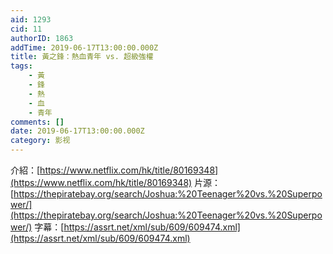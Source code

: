```yaml
---
aid: 1293
cid: 11
authorID: 1863
addTime: 2019-06-17T13:00:00.000Z
title: 黃之鋒：熱血青年 vs. 超級強權
tags:
    - 黃
    - 鋒
    - 熱
    - 血
    - 青年
comments: []
date: 2019-06-17T13:00:00.000Z
category: 影视
---
```


介紹：[https://www.netflix.com/hk/title/80169348](https://www.netflix.com/hk/title/80169348) 片源：[https://thepiratebay.org/search/Joshua:%20Teenager%20vs.%20Superpower/](https://thepiratebay.org/search/Joshua:%20Teenager%20vs.%20Superpower/) 字幕：[https://assrt.net/xml/sub/609/609474.xml](https://assrt.net/xml/sub/609/609474.xml)
